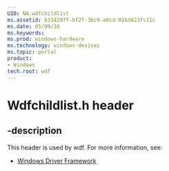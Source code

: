 ```yaml
---
UID: NA:wdfchildlist
ms.assetid: 6334207f-bf2f-36c9-a6cd-016dd23fc11c
ms.date: 05/09/18
ms.keywords: 
ms.prod: windows-hardware
ms.technology: windows-devices
ms.topic: portal
product:
- Windows
tech.root: wdf
---
```


# Wdfchildlist.h header


## -description


This header is used by wdf. For more information, see:

- [Windows Driver Framework](../_wdf/index.md)
